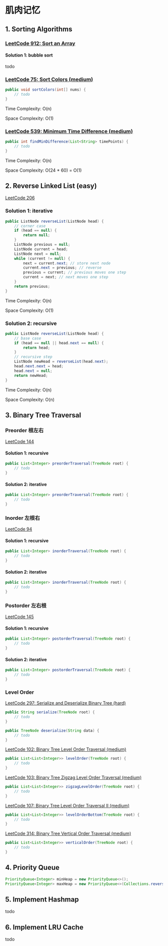 # 肌肉记忆

## 1. Sorting Algorithms

### [LeetCode 912: Sort an Array](https://leetcode.com/problems/sort-an-array/)

#### Solution 1: bubble sort

todo

### [LeetCode 75: Sort Colors (medium)](https://leetcode.com/problems/sort-colors/)

```java
public void sortColors(int[] nums) {
    // todo
}
```

Time Complexity: O(n)

Space Complexity: O(1)

### [LeetCode 539: Minimum Time Difference (medium)](https://leetcode.com/problems/minimum-time-difference/)

```java
public int findMinDifference(List<String> timePoints) {
    // todo
}
```

Time Complexity: O(n)

Space Complexity: O(24 * 60) = O(1)

## 2. Reverse Linked List (easy)

[LeetCode 206](https://leetcode.com/problems/reverse-linked-list/)

### Solution 1: iterative

```java
public ListNode reverseList(ListNode head) {
    // corner case
    if (head == null) {
        return null;
    }
    ListNode previous = null;
    ListNode current = head;
    ListNode next = null;
    while (current != null) {
        next = current.next; // store next node
        current.next = previous; // reverse
        previous = current; // previous moves one step
        current = next; // next moves one step
    }
    return previous;
}
```

Time Complexity: O(n)

Space Complexity: O(1)

### Solution 2: recursive

```java
public ListNode reverseList(ListNode head) {
    // base case
    if (head == null || head.next == null) {
        return head;
    }
    // recursive step
    ListNode newHead = reverseList(head.next);
    head.next.next = head;
    head.next = null;
    return newHead;
}
```

Time Complexity: O(n)

Space Complexity: O(n)

## 3. Binary Tree Traversal

### Preorder 根左右

[LeetCode 144](https://leetcode.com/problems/binary-tree-preorder-traversal/)

#### Solution 1: recursive

```java
public List<Integer> preorderTraversal(TreeNode root) {
    // todo
}
```

#### Solution 2: iterative

```java
public List<Integer> preorderTraversal(TreeNode root) {
    // todo
}
```

### Inorder 左根右

[LeetCode 94](https://leetcode.com/problems/binary-tree-inorder-traversal/)

#### Solution 1: recursive

```java
public List<Integer> inorderTraversal(TreeNode root) {
    // todo
}
```

#### Solution 2: iterative

```java
public List<Integer> inorderTraversal(TreeNode root) {
    // todo
}
```

### Postorder 左右根

[LeetCode 145](https://leetcode.com/problems/binary-tree-postorder-traversal/)

#### Solution 1: recursive

```java
public List<Integer> postorderTraversal(TreeNode root) {
    // todo
}
```

#### Solution 2: iterative

```java
public List<Integer> postorderTraversal(TreeNode root) {
    // todo
}
```

### Level Order

[LeetCode 297: Serialize and Deserialize Binary Tree (hard)](https://leetcode.com/problems/serialize-and-deserialize-binary-tree/)

```java
public String serialize(TreeNode root) {
    // todo
}

public TreeNode deserialize(String data) {
    // todo
}
```

[LeetCode 102: Binary Tree Level Order Traversal (medium)](https://leetcode.com/problems/binary-tree-level-order-traversal/)

```java
public List<List<Integer>> levelOrder(TreeNode root) {
    // todo
}
```

[LeetCode 103: Binary Tree Zigzag Level Order Traversal (medium)](https://leetcode.com/problems/binary-tree-zigzag-level-order-traversal/)

```java
public List<List<Integer>> zigzagLevelOrder(TreeNode root) {
    // todo
}
```

[LeetCode 107: Binary Tree Level Order Traversal II (medium)](https://leetcode.com/problems/binary-tree-level-order-traversal-ii/)

```java
public List<List<Integer>> levelOrderBottom(TreeNode root) {
    // todo
}
```

[LeetCode 314: Binary Tree Vertical Order Traversal (medium)](https://leetcode.com/problems/binary-tree-vertical-order-traversal/)

```java
public List<List<Integer>> verticalOrder(TreeNode root) {
    // todo
}
```

## 4. Priority Queue

```java
PriorityQueue<Integer> minHeap = new PriorityQueue<>();
PriorityQueue<Integer> maxHeap = new PriorityQueue<>(Collections.reverseOrder());
```

## 5. Implement Hashmap

todo

## 6. Implement LRU Cache

todo

